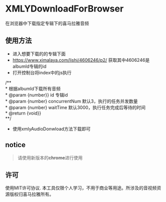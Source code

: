 # XMLYDownloadForBrowser
在浏览器中下载指定专辑下的喜马拉雅音频
## 使用方法
* 进入想要下载的的专辑下面
* https://www.ximalaya.com/lishi/4606246/p2/ 获取其中4606246是albumId专辑的id
* 打开控制台将index中的js执行

/**   
 \* 根据albumId下载所有音频   
 \* @param  {number}} id 专辑id   
 \* @param  {number} concurrentNum 默认3，执行的任务并发数量   
 \* @param  {number} waitTime 默认3000，执行任务完成后等待的时间   
 \* @return {void}}    
 \*\*/   

* 使用xmlyAudioDonwload方法下载即可
## notice
  > 请使用新版本的**chrome**进行使用
## 许可
使用MIT许可协议. 本工具仅限个人学习，不用于商业等用途。所涉及的音视频资源版权归喜马拉雅所有。

